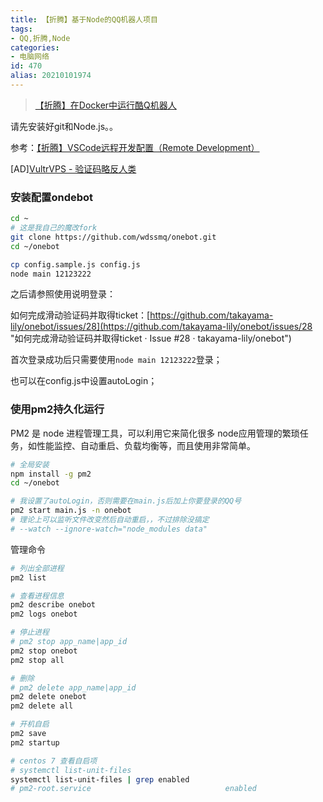 ```yaml
---
title: 【折腾】基于Node的QQ机器人项目
tags:
- QQ,折腾,Node
categories:
- 电脑网络
id: 470
alias: 20210101974
---
```


> [【折腾】在Docker中运行酷Q机器人](https://www.wdssmq.com/post/20181129356.html "【折腾】在Docker中运行酷Q机器人")

请先安装好git和Node.js。。

参考：[【折腾】VSCode远程开发配置（Remote Development）](https://www.wdssmq.com/post/20201120519.html "【折腾】VSCode远程开发配置（Remote Development）")

[AD]<a class="mz-ShortUrl" data-alias="VultrVPS" href="https://www.wdssmq.com/go/VultrVPS" target="_blank" rel="noopener noreferrer" title="验证码略反人类">VultrVPS - 验证码略反人类</a>

<!--more-->

### 安装配置ondebot

```bash
cd ~
# 这是我自己的魔改fork
git clone https://github.com/wdssmq/onebot.git
cd ~/onebot

cp config.sample.js config.js
node main 12123222
```

之后请参照使用说明登录：

如何完成滑动验证码并取得ticket：[https://github.com/takayama-lily/onebot/issues/28](https://github.com/takayama-lily/onebot/issues/28 "如何完成滑动验证码并取得ticket · Issue #28 · takayama-lily/onebot")

首次登录成功后只需要使用`node main 12123222`登录；

也可以在config.js中设置autoLogin；

### 使用pm2持久化运行

PM2 是 node 进程管理工具，可以利用它来简化很多 node应用管理的繁琐任务，如性能监控、自动重启、负载均衡等，而且使用非常简单。

```bash
# 全局安装
npm install -g pm2
cd ~/onebot

# 我设置了autoLogin，否则需要在main.js后加上你要登录的QQ号
pm2 start main.js -n onebot
# 理论上可以监听文件改变然后自动重启，，不过排除没搞定
# --watch --ignore-watch="node_modules data"
```

管理命令

```bash
# 列出全部进程
pm2 list

# 查看进程信息
pm2 describe onebot
pm2 logs onebot

# 停止进程
# pm2 stop app_name|app_id
pm2 stop onebot
pm2 stop all

# 删除
# pm2 delete app_name|app_id
pm2 delete onebot
pm2 delete all

# 开机自启
pm2 save
pm2 startup

# centos 7 查看自启项
# systemctl list-unit-files
systemctl list-unit-files | grep enabled
# pm2-root.service                              enabled 
``` 

<!--470-->
